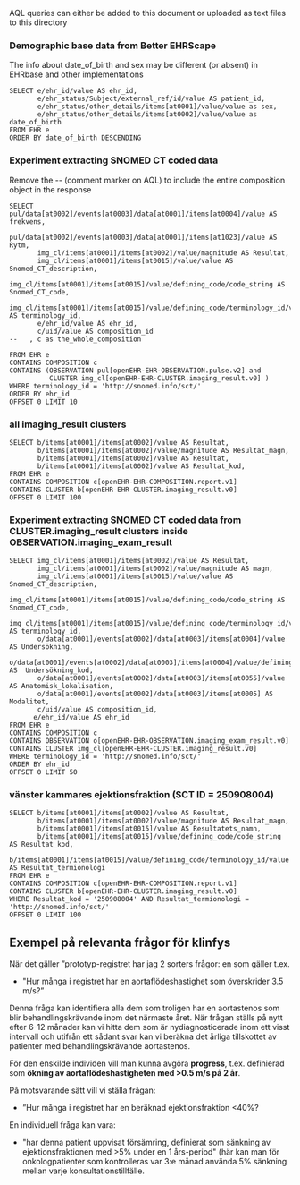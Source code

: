 AQL queries can either be added to this document or uploaded as text files to this directory

### Demographic base data from Better EHRScape
The info about date_of_birth and sex may be different (or absent) in EHRbase and other implementations
```
SELECT e/ehr_id/value AS ehr_id,
       e/ehr_status/Subject/external_ref/id/value AS patient_id,
       e/ehr_status/other_details/items[at0001]/value/value as sex,
       e/ehr_status/other_details/items[at0002]/value/value as date_of_birth
FROM EHR e
ORDER BY date_of_birth DESCENDING
```

### Experiment extracting SNOMED CT coded data

Remove the -- (comment marker on AQL) to include the entire composition object in the response

```
SELECT pul/data[at0002]/events[at0003]/data[at0001]/items[at0004]/value AS frekvens,
       pul/data[at0002]/events[at0003]/data[at0001]/items[at1023]/value AS Rytm,
       img_cl/items[at0001]/items[at0002]/value/magnitude AS Resultat,
       img_cl/items[at0001]/items[at0015]/value/value AS Snomed_CT_description,
       img_cl/items[at0001]/items[at0015]/value/defining_code/code_string AS Snomed_CT_code,
       img_cl/items[at0001]/items[at0015]/value/defining_code/terminology_id/value AS terminology_id,
       e/ehr_id/value AS ehr_id,
       c/uid/value AS composition_id
--   , c as the_whole_composition
      
FROM EHR e
CONTAINS COMPOSITION c 
CONTAINS (OBSERVATION pul[openEHR-EHR-OBSERVATION.pulse.v2] and 
          CLUSTER img_cl[openEHR-EHR-CLUSTER.imaging_result.v0] ) 
WHERE terminology_id = 'http://snomed.info/sct/'
ORDER BY ehr_id
OFFSET 0 LIMIT 10
```

### all imaging_result clusters

```
SELECT b/items[at0001]/items[at0002]/value AS Resultat,
       b/items[at0001]/items[at0002]/value/magnitude AS Resultat_magn,
       b/items[at0001]/items[at0002]/value AS Resultat,
       b/items[at0001]/items[at0002]/value AS Resultat_kod,
FROM EHR e
CONTAINS COMPOSITION c[openEHR-EHR-COMPOSITION.report.v1] 
CONTAINS CLUSTER b[openEHR-EHR-CLUSTER.imaging_result.v0] 
OFFSET 0 LIMIT 100
```
### Experiment extracting SNOMED CT coded data from CLUSTER.imaging_result clusters inside OBSERVATION.imaging_exam_result

```
SELECT img_cl/items[at0001]/items[at0002]/value AS Resultat,
       img_cl/items[at0001]/items[at0002]/value/magnitude AS magn,
       img_cl/items[at0001]/items[at0015]/value/value AS Snomed_CT_description,
       img_cl/items[at0001]/items[at0015]/value/defining_code/code_string AS Snomed_CT_code,
       img_cl/items[at0001]/items[at0015]/value/defining_code/terminology_id/value AS terminology_id,
       o/data[at0001]/events[at0002]/data[at0003]/items[at0004]/value AS Undersökning,
       o/data[at0001]/events[at0002]/data[at0003]/items[at0004]/value/defining_code/code_string AS  Undersökning_kod,
       o/data[at0001]/events[at0002]/data[at0003]/items[at0055]/value AS Anatomisk_lokalisation,
       o/data[at0001]/events[at0002]/data[at0003]/items[at0005] AS Modalitet,
       c/uid/value AS composition_id,
      e/ehr_id/value AS ehr_id
FROM EHR e
CONTAINS COMPOSITION c 
CONTAINS OBSERVATION o[openEHR-EHR-OBSERVATION.imaging_exam_result.v0] 
CONTAINS CLUSTER img_cl[openEHR-EHR-CLUSTER.imaging_result.v0] 
WHERE terminology_id = 'http://snomed.info/sct/'
ORDER BY ehr_id
OFFSET 0 LIMIT 50
```

### vänster kammares ejektionsfraktion (SCT ID = 250908004)

```
SELECT b/items[at0001]/items[at0002]/value AS Resultat,
       b/items[at0001]/items[at0002]/value/magnitude AS Resultat_magn,
       b/items[at0001]/items[at0015]/value AS Resultatets_namn,
       b/items[at0001]/items[at0015]/value/defining_code/code_string AS Resultat_kod,
       b/items[at0001]/items[at0015]/value/defining_code/terminology_id/value AS Resultat_termionologi
FROM EHR e
CONTAINS COMPOSITION c[openEHR-EHR-COMPOSITION.report.v1] 
CONTAINS CLUSTER b[openEHR-EHR-CLUSTER.imaging_result.v0] 
WHERE Resultat_kod = '250908004' AND Resultat_termionologi = 'http://snomed.info/sct/'
OFFSET 0 LIMIT 100
```

## Exempel på relevanta frågor för klinfys

När det gäller ”prototyp-registret har jag 2 sorters frågor: en som gäller t.ex. 
* "Hur många i registret har en aortaflödeshastighet som överskrider 3.5 m/s?” 
 
Denna fråga kan identifiera alla dem som troligen har en aortastenos som blir behandlingskrävande inom det närmaste året. När frågan ställs på nytt efter 6-12 månader kan vi hitta dem som är nydiagnosticerade inom ett visst intervall och utifrån ett sådant svar kan vi beräkna det årliga tillskottet av patienter med behandlingskrävande aortastenos.

För den enskilde individen vill man kunna avgöra **progress**, t.ex. definierad som **ökning av aortaflödeshastigheten med >0.5 m/s på 2 år**.

På motsvarande sätt vill vi ställa frågan: 
* ”Hur många i registret har en beräknad ejektionsfraktion <40%?

En individuell fråga kan vara: 
* "har denna patient uppvisat försämring, definierat som sänkning av ejektionsfraktionen med >5% under en 1 års-period"
(här kan man för onkologpatienter som kontrolleras var 3:e månad använda 5% sänkning mellan varje konsultationstillfälle.

